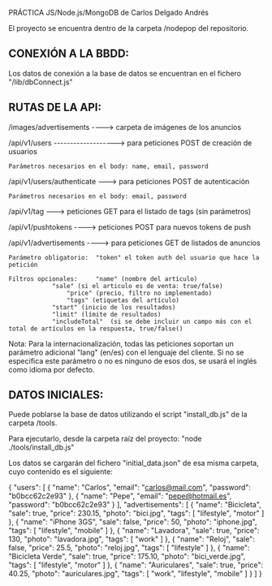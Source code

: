 PRÁCTICA JS/Node.js/MongoDB de Carlos Delgado Andrés

El proyecto se encuentra dentro de la carpeta /nodepop del repositorio.


CONEXIÓN A LA BBDD:
-------------------

Los datos de conexión a la base de datos se encuentran en el fichero "/lib/dbConnect.js"



RUTAS DE LA API:
-----------------

/images/advertisements	---->	carpeta de imágenes de los anuncios

/api/v1/users	------------------->	para peticiones POST de creación de usuarios

	Parámetros necesarios en el body: name, email, password


/api/v1/users/authenticate	--->	para peticiones POST de autenticación

	Parámetros necesarios en el body: email, password


/api/v1/tag	--->	peticiones GET para el listado de tags (sin parámetros)

/api/v1/pushtokens	---->	peticiones POST para nuevos tokens de push

/api/v1/advertisements	---->	para peticiones GET de listados de anuncios

	Parámetro obligatorio:	"token" el token auth del usuario que hace la petición	

	Filtros opcionales: 	"name" (nombre del artículo)
				"sale" (si el articulo es de venta: true/false)
			        "price" (precio, filtro no implementado)
			        "tags" (etiquetas del artículo)
				"start"	(inicio de los resultados)
				"limit"	(límite de resultados)
				"includeTotal"	(si se debe incluir un campo más con el total de artículos en la respuesta, true/false()


Nota:	Para la internacionalización, todas las peticiones soportan un parámetro adicional "lang" (en/es) con el lenguaje del cliente.
	Si no se especifica este parámetro o no es ninguno de esos dos, se usará el inglés como idioma por defecto.



DATOS INICIALES:
-----------------

Puede poblarse la base de datos utilizando el script "install_db.js" de la carpeta /tools.

Para ejecutarlo, desde la carpeta raíz del proyecto: "node ./tools/install_db.js"

Los datos se cargarán del fichero "initial_data.json" de esa misma carpeta, cuyo contenido es el siguiente:

	
{
  "users": [
    {
      "name": "Carlos",
      "email": "carlos@mail.com",
      "password": "b0bcc62c2e93"
    },
    {
      "name": "Pepe",
      "email": "pepe@hotmail.es",
      "password": "b0bcc62c2e93"
    }
  ],
  "advertisements": [
    {
      "name": "Bicicleta",
      "sale": true,
      "price": 230.15,
      "photo": "bici.jpg",
      "tags": [
        "lifestyle",
        "motor"
      ]
    },
    {
      "name": "iPhone 3GS",
      "sale": false,
      "price": 50,
      "photo": "iphone.jpg",
      "tags": [
        "lifestyle",
        "mobile"
      ]
    },
    {
      "name": "Lavadora",
      "sale": true,
      "price": 130,
      "photo": "lavadora.jpg",
      "tags": [
        "work"
      ]
    },
    {
      "name": "Reloj",
      "sale": false,
      "price": 25.5,
      "photo": "reloj.jpg",
      "tags": [
        "lifestyle"
      ]
    },
    {
      "name": "Bicicleta Verde",
      "sale": true,
      "price": 175.10,
      "photo": "bici_verde.jpg",
      "tags": [
        "lifestyle",
        "motor"
      ]
    },
    {
      "name": "Auriculares",
      "sale": true,
      "price": 40.25,
      "photo": "auriculares.jpg",
      "tags": [
        "work",
        "lifestyle",
        "mobile"
      ]
    }
  ]
}


